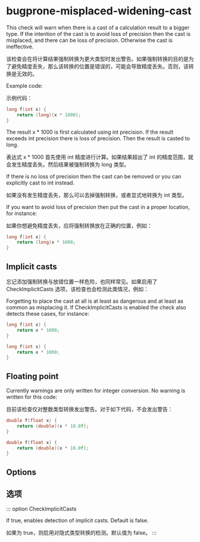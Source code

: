 # bugprone-misplaced-widening-cast

This check will warn when there is a cast of a calculation result to a bigger type. If the intention of the cast is to avoid loss of precision then the cast is misplaced, and there can be loss of precision. Otherwise the cast is ineffective.

该检查会在将计算结果强制转换为更大类型时发出警告。如果强制转换的目的是为了避免精度丢失，那么该转换的位置是错误的，可能会导致精度丢失。否则，该转换是无效的。

Example code:

示例代码：

```c++
long f(int x) {
    return (long)(x * 1000);
}
```

The result x \* 1000 is first calculated using int precision. If the result exceeds int precision there is loss of precision. Then the result is casted to long.

表达式 x \* 1000 首先使用 int 精度进行计算。如果结果超出了 int 的精度范围，就会发生精度丢失。然后结果被强制转换为 long 类型。

If there is no loss of precision then the cast can be removed or you can explicitly cast to int instead.

如果没有发生精度丢失，那么可以去掉强制转换，或者显式地转换为 int 类型。

If you want to avoid loss of precision then put the cast in a proper location, for instance:

如果你想避免精度丢失，应将强制转换放在正确的位置，例如：

```c++
long f(int x) {
    return (long)x * 1000;
}
```

## Implicit casts

忘记添加强制转换与放错位置一样危险，也同样常见。如果启用了 CheckImplicitCasts 选项，该检查也会检测此类情况，例如：

Forgetting to place the cast at all is at least as dangerous and at least as common as misplacing it. If CheckImplicitCasts is enabled the check also detects these cases, for instance:

```c++
long f(int x) {
    return x * 1000;
}
```

```c++
long f(int x) {
    return x * 1000;
}
```

## Floating point

Currently warnings are only written for integer conversion. No warning is written for this code:

目前该检查仅对整数类型转换发出警告。对于如下代码，不会发出警告：

```c++
double f(float x) {
    return (double)(x * 10.0f);
}
```

```c++
double f(float x) {
    return (double)(x * 10.0f);
}
```

## Options

## 选项

::: option
CheckImplicitCasts

If true, enables detection of implicit casts. Default is false.

如果为 true，则启用对隐式类型转换的检测。默认值为 false。
:::
